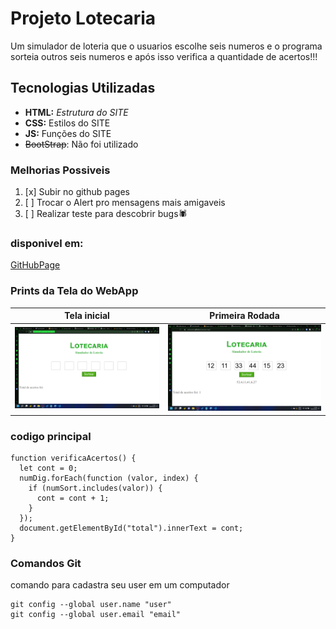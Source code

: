 # Projeto Lotecaria
Um simulador de loteria que o usuarios escolhe seis numeros
e o programa sorteia outros seis numeros e após isso 
verifica a quantidade de acertos!!!

## Tecnologias Utilizadas
- **HTML:** _Estrutura do SITE_
- **CSS:** Estilos do SITE
- **JS:** Funções do SITE
- ~~BootStrap~~: Não foi utilizado


### Melhorias Possiveis
1. [x] Subir no github pages
2. [ ] Trocar o Alert pro mensagens mais amigaveis 
3. [ ] Realizar teste para descobrir bugs🕷

### disponivel em:
[GitHubPage](https://carloscacho.github.io/Lotecaria-vesp/)

### Prints da Tela do WebApp

| Tela inicial | Primeira Rodada |
|--------------|-----------------|
| ![tela inicial do site](/img/tela1.png)     | ![tela preenchida do site](https://raw.githubusercontent.com/carloscacho/Lotecaria-vesp/master/img/tela2.png)        |


### codigo principal
```js:
function verificaAcertos() {
  let cont = 0;
  numDig.forEach(function (valor, index) {
    if (numSort.includes(valor)) {
      cont = cont + 1;
    }
  });
  document.getElementById("total").innerText = cont;
}
```



### Comandos Git

comando para cadastra seu user em um computador
```
git config --global user.name "user"
git config --global user.email "email"
```
